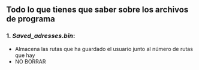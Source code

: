 ## Todo lo que tienes que saber sobre los archivos de programa
### 1. *Saved_adresses.bin*:
+ Almacena las rutas que ha guardado el usuario junto al número de rutas que hay
+ NO BORRAR
